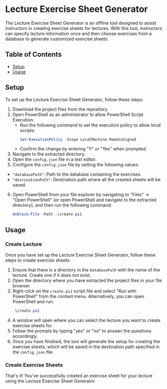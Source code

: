 # Lecture Exercise Sheet Generator

The Lecture Exercise Sheet Generator is an offline tool designed to assist instructors in creating exercise sheets for lectures. With this tool, instructors can specify lecture information once and then choose exercises from a database to generate customized exercise sheets.

## Table of Contents

- [Setup](#setup)
- [Usage](#usage)

## Setup

To set up the Lecture Exercise Sheet Generator, follow these steps:

1. Download the project files from the repository.
2. Open PowerShell as an administrator to allow PowerShell Script Execution:
    - Run the following command to set the execution policy to allow local scripts:
        ```powershell
        Set-ExecutionPolicy -Scope LocalMachine RemoteSigned
        ```
    - Confirm the change by entering "Y" or "Yes" when prompted.
3. Navigate to the extracted directory.
4. Open the `config.json` file in a text editor.
5. Configure the `config.json` file by setting the following values:
  - `"databasePath"`: Path to the database containing the exercises.
  - `"destinationPath"`: Destination path where all the created sheets will be saved.
6. Open PowerShell from your file explorer by navigating to "Files" -> "Open PowerShell" (or open PowerShell and navigate to the extracted directory), and then run the following command:
    ```powershell
    Unblock-File -Path .\create.ps1
    ```

## Usage

### Create Lecture

Once you have set up the Lecture Exercise Sheet Generator, follow these steps to create exercise sheets:

1. Ensure that there is a directory in the `databasePath` with the name of the lecture. Create one if it does not exist.
2. Open the directory where you have extracted the project files in your file browser.
3. Right-click on the `create.ps1` script file and select "Run with PowerShell" from the context menu. Alternatively, you can open PowerShell and run:
    ```powershell
    .\create.ps1
    ```
3. A window will open where you can select the lecture you want to create exercise sheets for.
4. Follow the prompts by typing "yes" or "no" to answer the questions accordingly.
5. Once you have finished, the tool will generate the setup for creating the exercise sheets, which will be saved in the destination path specified in the `config.json` file.

### Create Exercise Sheets

That's it! You've successfully created an exercise sheet for your lecture using the Lecture Exercise Sheet Generator.
